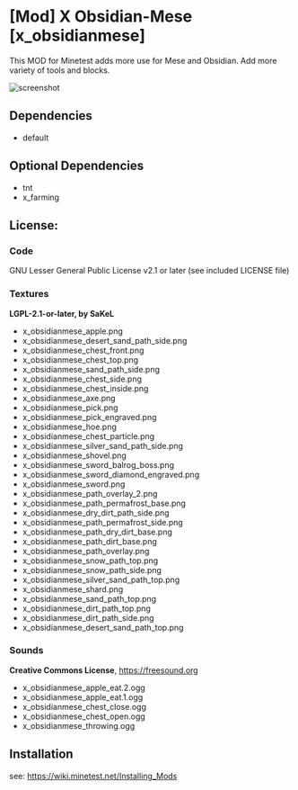 # [Mod] X Obsidian-Mese [x_obsidianmese]

This MOD for Minetest adds more use for Mese and Obsidian. Add more variety of tools and blocks.

![screenshot](screenshot.1.png)

## Dependencies

- default

## Optional Dependencies

- tnt
- x_farming

## License:

### Code

GNU Lesser General Public License v2.1 or later (see included LICENSE file)

### Textures

**LGPL-2.1-or-later, by SaKeL**

- x_obsidianmese_apple.png
- x_obsidianmese_desert_sand_path_side.png
- x_obsidianmese_chest_front.png
- x_obsidianmese_chest_top.png
- x_obsidianmese_sand_path_side.png
- x_obsidianmese_chest_side.png
- x_obsidianmese_chest_inside.png
- x_obsidianmese_axe.png
- x_obsidianmese_pick.png
- x_obsidianmese_pick_engraved.png
- x_obsidianmese_hoe.png
- x_obsidianmese_chest_particle.png
- x_obsidianmese_silver_sand_path_side.png
- x_obsidianmese_shovel.png
- x_obsidianmese_sword_balrog_boss.png
- x_obsidianmese_sword_diamond_engraved.png
- x_obsidianmese_sword.png
- x_obsidianmese_path_overlay_2.png
- x_obsidianmese_path_permafrost_base.png
- x_obsidianmese_dry_dirt_path_side.png
- x_obsidianmese_path_permafrost_side.png
- x_obsidianmese_path_dry_dirt_base.png
- x_obsidianmese_path_dirt_base.png
- x_obsidianmese_path_overlay.png
- x_obsidianmese_snow_path_top.png
- x_obsidianmese_snow_path_side.png
- x_obsidianmese_silver_sand_path_top.png
- x_obsidianmese_shard.png
- x_obsidianmese_sand_path_top.png
- x_obsidianmese_dirt_path_top.png
- x_obsidianmese_dirt_path_side.png
- x_obsidianmese_desert_sand_path_top.png

### Sounds

**Creative Commons License**, https://freesound.org

- x_obsidianmese_apple_eat.2.ogg
- x_obsidianmese_apple_eat.1.ogg
- x_obsidianmese_chest_close.ogg
- x_obsidianmese_chest_open.ogg
- x_obsidianmese_throwing.ogg

## Installation

see: https://wiki.minetest.net/Installing_Mods
